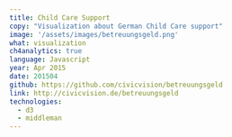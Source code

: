 ```yaml
---
title: Child Care Support
copy: "Visualization about German Child Care support"
image: '/assets/images/betreuungsgeld.png'
what: visualization
ch4analytics: true
language: Javascript
year: Apr 2015
date: 201504
github: https://github.com/civicvision/betreuungsgeld
link: http://civicvision.de/betreuungsgeld
technologies:
  - d3
  - middleman
---
```

